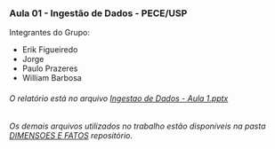 ### Aula 01 - Ingestão de Dados - PECE/USP

Integrantes do Grupo:
- Erik Figueiredo
- Jorge
- Paulo Prazeres
- William Barbosa

###### O relatório está no arquivo [Ingestao de Dados - Aula 1.pptx](https://github.com/erikassuncao/ingestao-de-dados-aula-01/blob/main/Ingestao%20de%20Dados%20-%20Aula%201.pptx "Ingestao de Dados - Aula 1.pptx")
###### Os demais arquivos utilizados no trabalho estão disponíveis na pasta [DIMENSOES E FATOS](https://github.com/erikassuncao/ingestao-de-dados-aula-01/tree/main/DIMENSOES%20E%20FATOS "DIMENSOES E FATOS") repositório.

